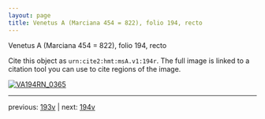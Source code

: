 ```yaml
---
layout: page
title: Venetus A (Marciana 454 = 822), folio 194, recto
---
```


Venetus A (Marciana 454 = 822), folio 194, recto

Cite this object as `urn:cite2:hmt:msA.v1:194r`.  The full image is linked to a citation tool you can use to cite regions of the image.

[![VA194RN_0365](http://www.homermultitext.org/iipsrv?IIIF=/project/homer/pyramidal/deepzoom/hmt/vaimg/2017a/VA194RN_0365.tif/full/800,/0/default.jpg)](http://www.homermultitext.org/ict2/?urn=urn:cite2:hmt:vaimg.2017a:VA194RN_0365) 

---

previous:  [193v](../193v/) | next: [194v](../194v/)